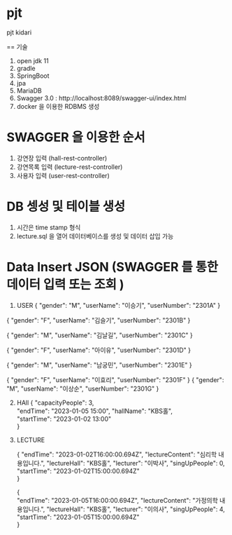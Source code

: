 ﻿# pjt

 pjt kidari 
 
== 기술 
1. open jdk 11
2. gradle
3. SpringBoot 
4. jpa
5. MariaDB
6. Swagger 3.0 : http://localhost:8089/swagger-ui/index.html
7. docker 을 이용한 RDBMS 생성 

# SWAGGER 을 이용한 순서
1. 강연장 입력 (hall-rest-controller)
2. 강연목록 입력 (lecture-rest-controller)
3. 사용자 입력 (user-rest-controller)

# DB 셍성 및 테이블 생성
1. 시간은 time stamp 형식
2. lecture.sql 을 열어 데이터베이스를 생성 및 데이터 삽입 가능

# Data Insert JSON (SWAGGER 를 통한 데이터 입력 또는 조회 )
1. USER
   {
   "gender": "M",
   "userName": "이승기",
   "userNumber": "2301A"
   }

{
"gender": "F",
"userName": "김슬기",
"userNumber": "2301B"
}

{
"gender": "M",
"userName": "김날길",
"userNumber": "2301C"
}

{
"gender": "F",
"userName": "아이유",
"userNumber": "2301D"
}

{
"gender": "M",
"userName": "남궁민",
"userNumber": "2301E"
}

{
"gender": "F",
"userName": "이효리",
"userNumber": "2301F"
}
{
"gender": "M",
"userName": "이상순",
"userNumber": "2301G"
}

2. HAll
   {
     "capacityPeople": 3,  
     "endTime": "2023-01-05 15:00",
     "hallName": "KBS홀",  
     "startTime": "2023-01-02 13:00"  
   }
3. LECTURE

   {
    "endTime": "2023-01-02T16:00:00.694Z",
    "lectureContent": "심리학 내용입니다.",
    "lectureHall": "KBS홀",
    "lecturer": "이박사",
    "singUpPeople": 0,
    "startTime": "2023-01-02T15:00:00.694Z"  
    }
    
    {    
    "endTime": "2023-01-05T16:00:00.694Z",
    "lectureContent": "가정의학 내용입니다.",
    "lectureHall": "KBS홀",
    "lecturer": "이의사",
    "singUpPeople": 4,
    "startTime": "2023-01-05T15:00:00.694Z"  
    }
    


